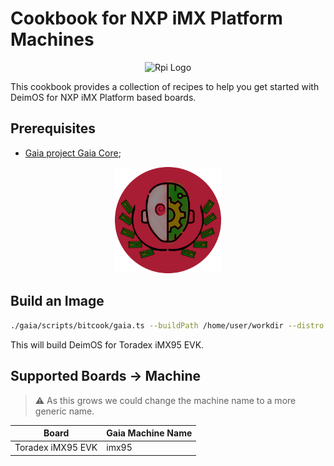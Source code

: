 # Cookbook for NXP iMX Platform Machines

<p align="center">
    <img
        src="https://www.nxp.com/assets/images/en/logos-internal/NXP_logo_RGB_web.jpg"
        alt="Rpi Logo"
        width="300" />
</p>

This cookbook provides a collection of recipes to help you get started with DeimOS for NXP iMX Platform based boards.

## Prerequisites

- [Gaia project Gaia Core](https://github.com/gaiaBuildSystem/gaia);

<p align="center">
    <img
        src="https://github.com/gaiaBuildSystem/.github/raw/main/profile/GaiaBuildSystemLogoDebCircle.png"
        alt="This is a Gaia Project based cookbook"
        width="170" />
</p>

## Build an Image

```bash
./gaia/scripts/bitcook/gaia.ts --buildPath /home/user/workdir --distro ./cookbook-nxp/distro-ref-imx95.json
```

This will build DeimOS for Toradex iMX95 EVK.

## Supported Boards -> Machine

> ⚠️ As this grows we could change the machine name to a more generic name.

| Board            | Gaia Machine Name   |
|------------------|---------------------|
| Toradex iMX95 EVK| imx95               |
